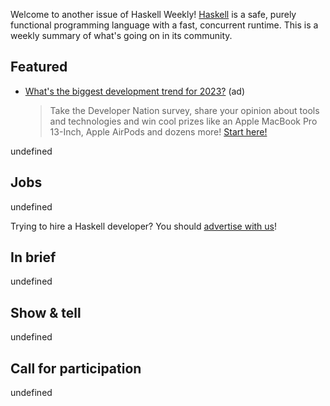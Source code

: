 Welcome to another issue of Haskell Weekly!
[Haskell](https://www.haskell.org) is a safe, purely functional programming language with a fast, concurrent runtime.
This is a weekly summary of what's going on in its community.

## Featured

<!-- Runs on 2023-06-15, 2023-06-22, 2023-07-06 & 2023-07-13. -->
- [What's the biggest development trend for 2023?](https://www.developereconomics.net/?member_id=haskell&utm_medium=nl_3) (ad)
  > Take the Developer Nation survey, share your opinion about tools and technologies and win cool prizes like an Apple MacBook Pro 13-Inch, Apple AirPods and dozens more! [Start here!](https://www.developereconomics.net/?member_id=haskell&utm_medium=nl_3)

undefined

## Jobs

undefined

Trying to hire a Haskell developer?
You should [advertise with us](https://haskellweekly.news/advertising.html)!

## In brief

undefined

## Show & tell

undefined

## Call for participation

undefined
